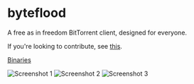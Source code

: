 byteflood
=========

A free as in freedom BitTorrent client, designed for everyone.

If you're looking to contribute, see [this](https://github.com/hexafluoride/byteflood/wiki/Priority-list).

[Binaries](https://github.com/hexafluoride/byteflood/releases)

![Screenshot 1](http://i.imgur.com/FEd7NNf.png)
![Screenshot 2](http://i.imgur.com/In8tvmo.png)
![Screenshot 3](http://i.imgur.com/qUPRGEc.png)
